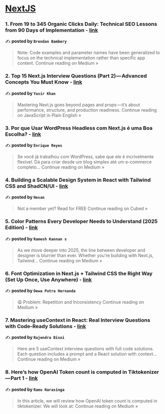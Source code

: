 
<h1><a href=https://medium.com/tag/nextjs/recommended target="_blank" rel="noopener noreferrer">NextJS</a></h1>
<h3>1. From 19 to 345 Organic Clicks Daily: Technical SEO Lessons from 90 Days of Implementation - <a href="https://medium.com/@brendan_bambery/from-19-to-345-organic-clicks-daily-technical-seo-lessons-from-90-days-of-implementation-9aa6f6538441?source=rss------nextjs-5" target="_blank" rel="noopener noreferrer">link</a></h3>

✍️ **posted by `Brendan Bambery`**

<blockquote>Note: Code examples and parameter names have been generalized to focus on the technical implementation rather than specific app content.
Continue reading on Medium »</blockquote>

<h3>2.  Top 15 Next.js Interview Questions (Part 2) — Advanced Concepts You Must Know - <a href="https://javascript.plainenglish.io/top-15-next-js-interview-questions-part-2-advanced-concepts-you-must-know-8bd836267899?source=rss------nextjs-5" target="_blank" rel="noopener noreferrer">link</a></h3>

✍️ **posted by `Yasir Khan`**

<blockquote>Mastering Next.js goes beyond pages and props — it’s about performance, structure, and production readiness.
Continue reading on JavaScript in Plain English »</blockquote>

<h3>3. Por que Usar WordPress Headless com Next.js é uma Boa Escolha? - <a href="https://medium.com/@enriquerenebr/por-que-usar-wordpress-headless-com-next-js-%C3%A9-uma-boa-escolha-abb29632af3e?source=rss------nextjs-5" target="_blank" rel="noopener noreferrer">link</a></h3>

✍️ **posted by `Enrique Reyes`**

<blockquote>Se você já trabalhou com WordPress, sabe que ele é incrivelmente flexível. Dá para criar desde um blog simples até um e-commerce completo…
Continue reading on Medium »</blockquote>

<h3>4. Building a Scalable Design System in React with Tailwind CSS and ShadCN/UI - <a href="https://blog.cubed.run/building-a-scalable-design-system-in-react-with-tailwind-css-and-shadcn-ui-6274d69897c0?source=rss------nextjs-5" target="_blank" rel="noopener noreferrer">link</a></h3>

✍️ **posted by `Nesan`**

<blockquote>Not a member yet? Read for FREE
Continue reading on Cubed »</blockquote>

<h3>5. Color Patterns Every Developer Needs to Understand (2025 Edition) - <a href="https://medium.com/@rameshkannanyt0078/color-patterns-every-developer-needs-to-understand-2025-edition-56b423a1e411?source=rss------nextjs-5" target="_blank" rel="noopener noreferrer">link</a></h3>

✍️ **posted by `Ramesh Kannan s`**

<blockquote>As we move deeper into 2025, the line between developer and designer is blurrier than ever. Whether you’re building with Next.js, Tailwind…
Continue reading on Medium »</blockquote>

<h3>6.  Font Optimization in Next.js + Tailwind CSS the Right Way (Set Up Once, Use Anywhere) - <a href="https://medium.com/@dewananda124/font-optimization-in-next-js-tailwind-css-the-right-way-set-up-once-use-anywhere-e7eba7e3fa2c?source=rss------nextjs-5" target="_blank" rel="noopener noreferrer">link</a></h3>

✍️ **posted by `Dewa Putra Hernanda`**

<blockquote>😩 Problem: Repetition and Inconsistency
Continue reading on Medium »</blockquote>

<h3>7. Mastering useContext in React: Real Interview Questions with Code-Ready Solutions - <a href="https://coderraj07.medium.com/mastering-usecontext-in-react-real-interview-questions-with-code-ready-solutions-f013e40df74d?source=rss------nextjs-5" target="_blank" rel="noopener noreferrer">link</a></h3>

✍️ **posted by `Rajendra Bisoi`**

<blockquote>Here are 5 useContext interview questions with full code solutions. Each question includes a prompt and a React solution with context…
Continue reading on Medium »</blockquote>

<h3>8. Here’s how OpenAI Token count is computed in Tiktokenizer — Part 1 - <a href="https://medium.com/@ramunarasinga/heres-how-openai-token-count-is-computed-in-tiktokenizer-part-1-1442b4841a66?source=rss------nextjs-5" target="_blank" rel="noopener noreferrer">link</a></h3>

✍️ **posted by `Ramu Narasinga`**

<blockquote>In this article, we will review how OpenAI token count is computed in tiktokenizer. We will look at:
Continue reading on Medium »</blockquote>

